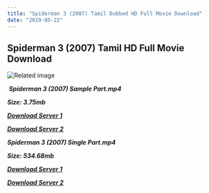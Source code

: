 ```yaml
---
title: "Spiderman 3 (2007) Tamil Dubbed HD Full Movie Download"
date: "2019-05-22"
---
```


## Spiderman 3 (2007) Tamil HD Full Movie Download

![Related image](https://www.dvdsreleasedates.com/posters/800/S/Spider-Man-3-movie-poster.jpg) 

 _**Spiderman 3 (2007) Sample Part.mp4**_

_**Size: 3.75mb**_

[_**Download Server 1**_](http://du.wetransfer.vip/files/Tamil{c159298fb141cbadc7232f68964181f47c3dba5abf1fc31c2462b14f0846cd70}20Dubbed{c159298fb141cbadc7232f68964181f47c3dba5abf1fc31c2462b14f0846cd70}20Movies/Tamil{c159298fb141cbadc7232f68964181f47c3dba5abf1fc31c2462b14f0846cd70}20Dubbed{c159298fb141cbadc7232f68964181f47c3dba5abf1fc31c2462b14f0846cd70}20Collections/Spider{c159298fb141cbadc7232f68964181f47c3dba5abf1fc31c2462b14f0846cd70}20Man{c159298fb141cbadc7232f68964181f47c3dba5abf1fc31c2462b14f0846cd70}20Pentalogy{c159298fb141cbadc7232f68964181f47c3dba5abf1fc31c2462b14f0846cd70}20Collections/Spiderman{c159298fb141cbadc7232f68964181f47c3dba5abf1fc31c2462b14f0846cd70}203{c159298fb141cbadc7232f68964181f47c3dba5abf1fc31c2462b14f0846cd70}20(2007)/Spiderman{c159298fb141cbadc7232f68964181f47c3dba5abf1fc31c2462b14f0846cd70}203{c159298fb141cbadc7232f68964181f47c3dba5abf1fc31c2462b14f0846cd70}20(2007){c159298fb141cbadc7232f68964181f47c3dba5abf1fc31c2462b14f0846cd70}20Sample{c159298fb141cbadc7232f68964181f47c3dba5abf1fc31c2462b14f0846cd70}20HD.mp4)

[_**Download Server 2**_](http://du.wetransfer.vip/files/Tamil{c159298fb141cbadc7232f68964181f47c3dba5abf1fc31c2462b14f0846cd70}20Dubbed{c159298fb141cbadc7232f68964181f47c3dba5abf1fc31c2462b14f0846cd70}20Movies/Tamil{c159298fb141cbadc7232f68964181f47c3dba5abf1fc31c2462b14f0846cd70}20Dubbed{c159298fb141cbadc7232f68964181f47c3dba5abf1fc31c2462b14f0846cd70}20Collections/Spider{c159298fb141cbadc7232f68964181f47c3dba5abf1fc31c2462b14f0846cd70}20Man{c159298fb141cbadc7232f68964181f47c3dba5abf1fc31c2462b14f0846cd70}20Pentalogy{c159298fb141cbadc7232f68964181f47c3dba5abf1fc31c2462b14f0846cd70}20Collections/Spiderman{c159298fb141cbadc7232f68964181f47c3dba5abf1fc31c2462b14f0846cd70}203{c159298fb141cbadc7232f68964181f47c3dba5abf1fc31c2462b14f0846cd70}20(2007)/Spiderman{c159298fb141cbadc7232f68964181f47c3dba5abf1fc31c2462b14f0846cd70}203{c159298fb141cbadc7232f68964181f47c3dba5abf1fc31c2462b14f0846cd70}20(2007){c159298fb141cbadc7232f68964181f47c3dba5abf1fc31c2462b14f0846cd70}20Sample{c159298fb141cbadc7232f68964181f47c3dba5abf1fc31c2462b14f0846cd70}20HD.mp4)

_**Spiderman 3 (2007) Single Part.mp4**_

_**Size: 534.68mb**_

[_**Download Server 1**_](http://du.wetransfer.vip/files/Tamil{c159298fb141cbadc7232f68964181f47c3dba5abf1fc31c2462b14f0846cd70}20Dubbed{c159298fb141cbadc7232f68964181f47c3dba5abf1fc31c2462b14f0846cd70}20Movies/Tamil{c159298fb141cbadc7232f68964181f47c3dba5abf1fc31c2462b14f0846cd70}20Dubbed{c159298fb141cbadc7232f68964181f47c3dba5abf1fc31c2462b14f0846cd70}20Collections/Spider{c159298fb141cbadc7232f68964181f47c3dba5abf1fc31c2462b14f0846cd70}20Man{c159298fb141cbadc7232f68964181f47c3dba5abf1fc31c2462b14f0846cd70}20Pentalogy{c159298fb141cbadc7232f68964181f47c3dba5abf1fc31c2462b14f0846cd70}20Collections/Spiderman{c159298fb141cbadc7232f68964181f47c3dba5abf1fc31c2462b14f0846cd70}203{c159298fb141cbadc7232f68964181f47c3dba5abf1fc31c2462b14f0846cd70}20(2007)/Spiderman{c159298fb141cbadc7232f68964181f47c3dba5abf1fc31c2462b14f0846cd70}203{c159298fb141cbadc7232f68964181f47c3dba5abf1fc31c2462b14f0846cd70}20(2007){c159298fb141cbadc7232f68964181f47c3dba5abf1fc31c2462b14f0846cd70}20Single{c159298fb141cbadc7232f68964181f47c3dba5abf1fc31c2462b14f0846cd70}20Part{c159298fb141cbadc7232f68964181f47c3dba5abf1fc31c2462b14f0846cd70}20HD.mp4)

_**[Download Server 2](http://du.wetransfer.vip/files/Tamil{c159298fb141cbadc7232f68964181f47c3dba5abf1fc31c2462b14f0846cd70}20Dubbed{c159298fb141cbadc7232f68964181f47c3dba5abf1fc31c2462b14f0846cd70}20Movies/Tamil{c159298fb141cbadc7232f68964181f47c3dba5abf1fc31c2462b14f0846cd70}20Dubbed{c159298fb141cbadc7232f68964181f47c3dba5abf1fc31c2462b14f0846cd70}20Collections/Spider{c159298fb141cbadc7232f68964181f47c3dba5abf1fc31c2462b14f0846cd70}20Man{c159298fb141cbadc7232f68964181f47c3dba5abf1fc31c2462b14f0846cd70}20Pentalogy{c159298fb141cbadc7232f68964181f47c3dba5abf1fc31c2462b14f0846cd70}20Collections/Spiderman{c159298fb141cbadc7232f68964181f47c3dba5abf1fc31c2462b14f0846cd70}203{c159298fb141cbadc7232f68964181f47c3dba5abf1fc31c2462b14f0846cd70}20(2007)/Spiderman{c159298fb141cbadc7232f68964181f47c3dba5abf1fc31c2462b14f0846cd70}203{c159298fb141cbadc7232f68964181f47c3dba5abf1fc31c2462b14f0846cd70}20(2007){c159298fb141cbadc7232f68964181f47c3dba5abf1fc31c2462b14f0846cd70}20Single{c159298fb141cbadc7232f68964181f47c3dba5abf1fc31c2462b14f0846cd70}20Part{c159298fb141cbadc7232f68964181f47c3dba5abf1fc31c2462b14f0846cd70}20HD.mp4)**_
